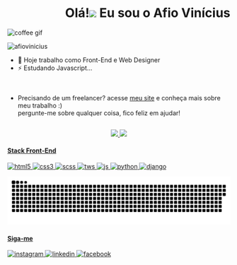 <h1 align="right">Olá!<img src="https://raw.githubusercontent.com/kaueMarques/kaueMarques/master/hi.gif" width="30px"> Eu sou o Afio Vinícius</h1>

<div align="left"> 
  <img height="20rem" src="https://c.tenor.com/2Wu29iaHSYYAAAAj/coffee-lover-hot-coffee.gif" alt="coffee gif" />
  <p> <img src="https://komarev.com/ghpvc/?username=afiovinicius" alt="afiovinicius" /> </p>
</div>

- 🔭 Hoje trabalho como Front-End e Web Designer
- ⚡ Estudando Javascript...

<br>

- Precisando de um freelancer? acesse [meu site](https://www.afiovinicius.com) e conheça mais sobre meu trabalho :) <br> pergunte-me sobre qualquer coisa, fico feliz em ajudar!

##

<div>
  <a href="https://github.com/afiovinicius">
   <div align="center"> 
    <img height="150em" src="https://github-readme-stats.vercel.app/api?username=afiovinicius&show_icons=true&theme=tokyonight&include_all_commits=true&count_private=true" />
    <img height="150em" src="https://github-readme-stats.vercel.app/api/top-langs/?username=afiovinicius&layout=compact&langs_count=7&theme=tokyonight"/>
   </div>
</div>

<div style="display: inline_block" align="left">
  <h4>Stack Front-End</h4>
  <img src="https://img.shields.io/badge/HTML5-E34F26?style=for-the-badge&logo=html5&logoColor=white" alt="html5" />
  <img src="https://img.shields.io/badge/CSS3-1572B6?style=for-the-badge&logo=css3&logoColor=white" alt="css3" />
  <img src="https://img.shields.io/badge/Sass-CC6699?style=for-the-badge&logo=sass&logoColor=white" alt="scss" />
  <img src="https://img.shields.io/badge/Tailwind_CSS-38B2AC?style=for-the-badge&logo=tailwind-css&logoColor=white" alt="tws" />
  <img src="https://img.shields.io/badge/JavaScript-3498DB?style=for-the-badge&logo=javascript&logoColor=white" alt="js" />
  <img src="https://img.shields.io/badge/Python-14354C?style=for-the-badge&logo=python&logoColor=white" alt="python" />
  <img src="https://img.shields.io/badge/Django-092E20?style=for-the-badge&logo=django&logoColor=white" alt="django" />
</div>

![Snake animation](https://github.com/afiovinicius/afiovinicius/blob/output/github-contribution-grid-snake.svg)
  
<div style="display: inline_block" align="left">
  <h4>Siga-me</h4>
  <a href="instagram.com/afiovinicius" target="_blank"> 
    <img src="https://img.shields.io/badge/Instagram-E4405F?style=for-the-badge&logo=instagram&logoColor=white" alt="instagram" />
  </a>
  <a href="https://www.linkedin.com/in/afiovinicius/" target="_blank"> 
    <img src="https://img.shields.io/badge/LinkedIn-0077B5?style=for-the-badge&logo=linkedin&logoColor=white" alt="linkedin" />
  </a>
  <a href="https://www.facebook.com/afiodev" target="_blank"> 
    <img src="https://img.shields.io/badge/Facebook-1877F2?style=for-the-badge&logo=facebook&logoColor=white" alt="facebook" />
  </a>
</div>

##
